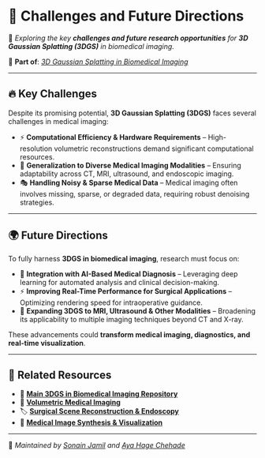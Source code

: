 # 🚀 Challenges and Future Directions  

📌 _Exploring the key **challenges and future research opportunities** for **3D Gaussian Splatting (3DGS)** in biomedical imaging._  

🔗 **Part of**: [_3D Gaussian Splatting in Biomedical Imaging_](../README.md)  

---

## 🔥 Key Challenges  
Despite its promising potential, **3D Gaussian Splatting (3DGS)** faces several challenges in medical imaging:  

- ⚡ **Computational Efficiency & Hardware Requirements** – High-resolution volumetric reconstructions demand significant computational resources.  
- 🔬 **Generalization to Diverse Medical Imaging Modalities** – Ensuring adaptability across CT, MRI, ultrasound, and endoscopic imaging.  
- 🎭 **Handling Noisy & Sparse Medical Data** – Medical imaging often involves missing, sparse, or degraded data, requiring robust denoising strategies.  

---

## 🌍 Future Directions  
To fully harness **3DGS in biomedical imaging**, research must focus on:  

- 🧠 **Integration with AI-Based Medical Diagnosis** – Leveraging deep learning for automated analysis and clinical decision-making.  
- ⚡ **Improving Real-Time Performance for Surgical Applications** – Optimizing rendering speed for intraoperative guidance.  
- 🏥 **Expanding 3DGS to MRI, Ultrasound & Other Modalities** – Broadening its applicability to multiple imaging techniques beyond CT and X-ray.  

These advancements could **transform medical imaging, diagnostics, and real-time visualization**.  

---

## 🔗 Related Resources  
- 🔬 **[Main 3DGS in Biomedical Imaging Repository](../../README.md)**  
- 📄 **[Volumetric Medical Imaging](volumetric_imaging.md)**  
- 🏷️ **[Surgical Scene Reconstruction & Endoscopy](surgical_reconstruction.md)**  
- 🎨 **[Medical Image Synthesis & Visualization](image_synthesis.md)**  

---

📌 _Maintained by [Sonain Jamil](https://github.com/sonainjameel) and [Aya Hage Chehade](https://github.com/AyaHageChehade)_  

